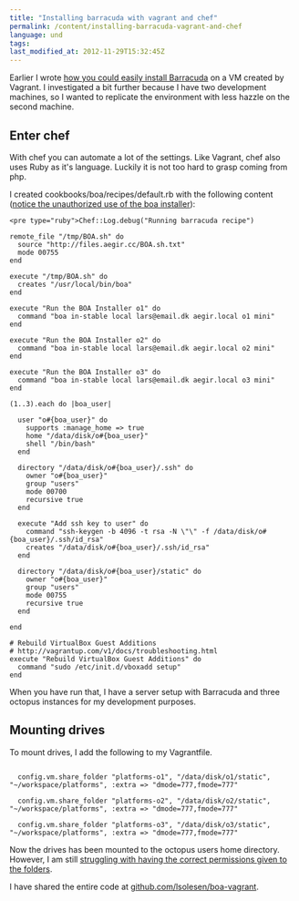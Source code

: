 ```yaml
---
title: "Installing barracuda with vagrant and chef"
permalink: /content/installing-barracuda-vagrant-and-chef
language: und
tags:
last_modified_at: 2012-11-29T15:32:45Z
---
```


Earlier I wrote [how you could easily install Barracuda](/node/357) on a VM created by Vagrant. I investigated a bit further because I have two development machines, so I wanted to replicate the environment with less hazzle on the second machine.

Enter chef
----------

With chef you can automate a lot of the settings. Like Vagrant, chef also uses Ruby as it's language. Luckily it is not too hard to grasp coming from php.

I created cookbooks/boa/recipes/default.rb with the following content ([notice the unauthorized use of the boa installer](http://drupal.org/node/1849604)):

  
```
<pre type="ruby">Chef::Log.debug("Running barracuda recipe")

remote_file "/tmp/BOA.sh" do
  source "http://files.aegir.cc/BOA.sh.txt"
  mode 00755
end

execute "/tmp/BOA.sh" do
  creates "/usr/local/bin/boa"
end

execute "Run the BOA Installer o1" do
  command "boa in-stable local lars@email.dk aegir.local o1 mini"
end

execute "Run the BOA Installer o2" do
  command "boa in-stable local lars@email.dk aegir.local o2 mini"
end

execute "Run the BOA Installer o3" do
  command "boa in-stable local lars@email.dk aegir.local o3 mini"
end

(1..3).each do |boa_user|

  user "o#{boa_user}" do
    supports :manage_home => true
    home "/data/disk/o#{boa_user}"
    shell "/bin/bash"
  end

  directory "/data/disk/o#{boa_user}/.ssh" do
    owner "o#{boa_user}"
    group "users"
    mode 00700
    recursive true
  end

  execute "Add ssh key to user" do
    command "ssh-keygen -b 4096 -t rsa -N \"\" -f /data/disk/o#{boa_user}/.ssh/id_rsa"
    creates "/data/disk/o#{boa_user}/.ssh/id_rsa"
  end

  directory "/data/disk/o#{boa_user}/static" do
    owner "o#{boa_user}"
    group "users"
    mode 00755
    recursive true
  end

end

# Rebuild VirtualBox Guest Additions
# http://vagrantup.com/v1/docs/troubleshooting.html
execute "Rebuild VirtualBox Guest Additions" do
  command "sudo /etc/init.d/vboxadd setup"
end
```


When you have run that, I have a server setup with Barracuda and three octopus instances for my development purposes.

Mounting drives
---------------

To mount drives, I add the following to my Vagrantfile.

```

  config.vm.share_folder "platforms-o1", "/data/disk/o1/static", "~/workspace/platforms", :extra => "dmode=777,fmode=777"

  config.vm.share_folder "platforms-o2", "/data/disk/o2/static", "~/workspace/platforms", :extra => "dmode=777,fmode=777"

  config.vm.share_folder "platforms-o3", "/data/disk/o3/static", "~/workspace/platforms", :extra => "dmode=777,fmode=777"
```
Now the drives has been mounted to the octopus users home directory. However, I am still [struggling with having the correct permissions given to the folders](https://github.com/lsolesen/boa-vagrant/issues/2).

I have shared the entire code at [github.com/lsolesen/boa-vagrant](http://github.com/lsolesen/boa-vagrant).
